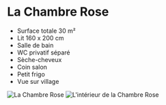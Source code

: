 # La Chambre Rose

* Surface totale 30 m²
* Lit 160 x 200 cm
* Salle de bain
* WC privatif séparé
* Sèche-cheveux
* Coin salon
* Petit frigo 
* Vue sur village

![La Chambre Rose](/images/chambre-rose.jpg)
![L'intérieur de la Chambre Rose](/images/chambre-rose-detail.jpg)

